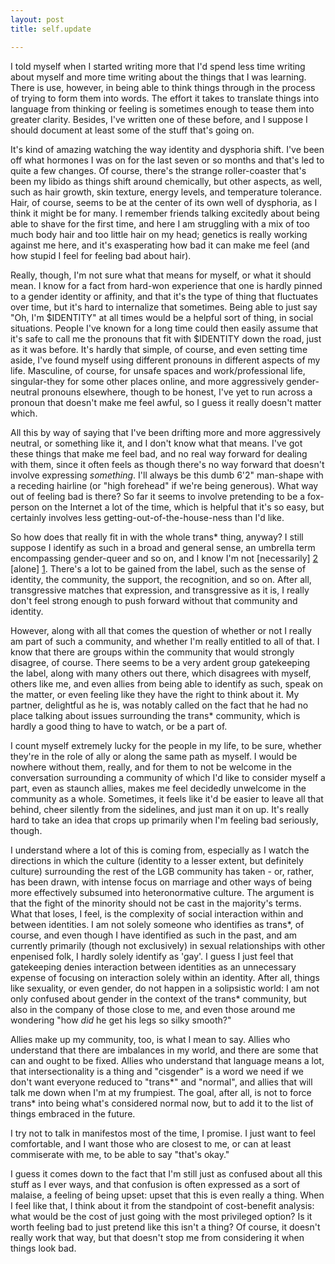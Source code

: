 ```yaml
---
layout: post
title: self.update

---
```


I told myself when I started writing more that I'd spend less time writing about
myself and more time writing about the things that I was learning.  There is
use, however, in being able to think things through in the process of trying to
form them into words.  The effort it takes to translate things into language
from thinking or feeling is sometimes enough to tease them into greater clarity.
Besides, I've written one of these before, and I suppose I should document at
least some of the stuff that's going on.

It's kind of amazing watching the way identity and dysphoria shift.  I've been
off what hormones I was on for the last seven or so months and that's led to
quite a few changes.  Of course, there's the strange roller-coaster that's been
my libido as things shift around chemically, but other aspects, as well, such as
hair growth, skin texture, energy levels, and temperature tolerance.  Hair, of
course, seems to be at the center of its own well of dysphoria, as I think it
might be for many.  I remember friends talking excitedly about being able to
shave for the first time, and here I am struggling with a mix of too much body
hair and too little hair on my head; genetics is really working against me here,
and it's exasperating how bad it can make me feel (and how stupid I feel for
feeling bad about hair).

Really, though, I'm not sure what that means for myself, or what it should mean.
I know for a fact from hard-won experience that one is hardly pinned to a gender
identity or affinity, and that it's the type of thing that fluctuates over time,
but it's hard to internalize that sometimes.  Being able to just say "Oh, I'm
$IDENTITY" at all times would be a helpful sort of thing, in social situations.
People I've known for a long time could then easily assume that it's safe to
call me the pronouns that fit with $IDENTITY down the road, just as it was
before.  It's hardly that simple, of course, and even setting time aside, I've
found myself using different pronouns in different aspects of my life.
Masculine, of course, for unsafe spaces and work/professional life,
singular-they for some other places online, and more aggressively gender-neutral
pronouns elsewhere, though to be honest, I've yet to run across a pronoun that
doesn't make me feel awful, so I guess it really doesn't matter which.

All this by way of saying that I've been drifting more and more aggressively
neutral, or something like it, and I don't know what that means.  I've got these
things that make me feel bad, and no real way forward for dealing with them,
since it often feels as though there's no way forward that doesn't involve
expressing *something*.  I'll always be this dumb 6'2" man-shape with a receding
hairline (or "high forehead" if we're being generous).  What way out of feeling
bad is there?  So far it seems to involve pretending to be a fox-person on the
Internet a lot of the time, which is helpful that it's so easy, but certainly
involves less getting-out-of-the-house-ness than I'd like.

So how does that really fit in with the whole trans\* thing, anyway?  I still
suppose I identify as such in a broad and general sense, an umbrella term
encompassing gender-queer and so on, and I know I'm not [necessarily] [2]
[alone] [1].  There's a lot to be gained from the label, such as the sense of
identity, the community, the support, the recognition, and so on. After all,
transgressive matches that expression, and transgressive as it is, I really
don't feel strong enough to push forward without that community and identity.

However, along with all that comes the question of whether or not I really am
part of such a community, and whether I'm really entitled to all of that.  I
know that there are groups within the community that would strongly disagree, of
course. There seems to be a very ardent group gatekeeping the label, along with
many others out there, which disagrees with myself, others like me, and even
allies from being able to identify as such, speak on the matter, or even feeling
like they have the right to think about it.  My partner, delightful as he is,
was notably called on the fact that he had no place talking about issues
surrounding the trans\* community, which is hardly a good thing to have to
watch, or be a part of.  

I count myself extremely lucky for the people in my life, to be sure,
whether they're in the role of ally or along the same path as myself.  I would
be nowhere without them, really, and for them to not be welcome in the
conversation surrounding a community of which I'd like to consider myself a
part, even as staunch allies, makes me feel decidedly unwelcome in the community
as a whole.  Sometimes, it feels like it'd be easier to leave all that behind,
cheer silently from the sidelines, and just man it on up.  It's really hard to
take an idea that crops up primarily when I'm feeling bad seriously, though.

I understand where a lot of this is coming from, especially as I watch the
directions in which the culture (identity to a lesser extent, but definitely
culture) surrounding the rest of the LGB community has taken - or, rather, has
been drawn, with intense focus on marriage and other ways of being more
effectively subsumed into heteronormative culture.  The argument is that the
fight of the minority should not be cast in the majority's terms.  What that
loses, I feel, is the complexity of social interaction within and between
identities.  I am not solely someone who identifies as trans\*, of course, and
even though I have identified as such in the past, and am currently primarily
(though not exclusively) in sexual relationships with other enpenised folk, I
hardly solely identify as 'gay'.  I guess I just feel that gatekeeping denies
interaction between identities as an unnecessary expense of focusing on
interaction solely within an identity.  After all, things like sexuality, or
even gender, do not happen in a solipsistic world: I am not only confused about
gender in the context of the trans\* community, but also in the company of those
close to me, and even those around me wondering "how *did* he get his legs so
silky smooth?"

Allies make up my community, too, is what I mean to say.  Allies who understand
that there are imbalances in my world, and there are some that can and ought to
be fixed.  Allies who understand that language means a lot, that
intersectionality is a thing and "cisgender" is a word we need if we don't want
everyone reduced to "trans\*" and "normal", and allies that will talk me down
when I'm at my frumpiest.  The goal, after all, is not to force trans\* into
being what's considered normal now, but to add it to the list of things embraced
in the future.

I try not to talk in manifestos most of the time, I promise.  I just want to
feel comfortable, and I want those who are closest to me, or can at least
commiserate with me, to be able to say "that's okay."

I guess it comes down to the fact that I'm still just as confused about all this
stuff as I ever ways, and that confusion is often expressed as a sort of
malaise, a feeling of being upset: upset that this is even really a thing.  When
I feel like that, I think about it from the standpoint of cost-benefit analysis:
what would be the cost of just going with the most privileged option?  Is it
worth feeling bad to just pretend like this isn't a thing?  Of course, it
doesn't really work that way, but that doesn't stop me from considering it when
things look bad.

[1]: http://cnlester.wordpress.com/2013/06/11/beyond-the-binary-question-four/
[2]: http://gendermagick.tumblr.com/
